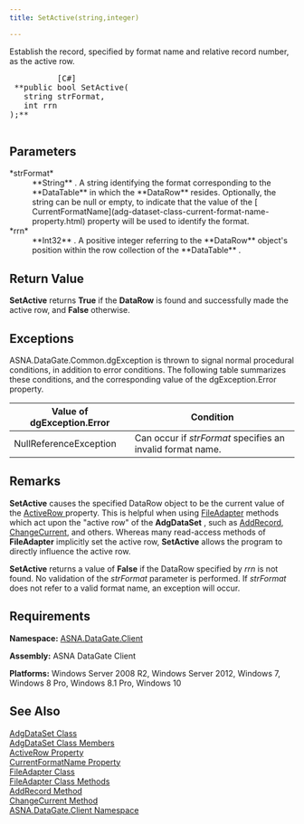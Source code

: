 ```yaml
---
title: SetActive(string,integer)

---
```


Establish the record, specified by format name and relative record number, as the active row.
<pre class="prettyprint">
          <span class="lang">[C#]</span>
 **public bool SetActive(
   string strFormat,
   int rrn
);** 
        </pre>




## Parameters

<dl>
        <dt>
 *strFormat* 
        </dt>
        <dd>
 **String** . A string identifying the format corresponding to the **DataTable** in which the **DataRow**  resides. 
						Optionally, the string can be null or empty, to indicate that the value of the [
							CurrentFormatName](adg-dataset-class-current-format-name-property.html) property will be used to identify the format. </dd>
        <dt>
 *rrn* 
        </dt>
        <dd>
 **Int32** . A positive integer referring to the **DataRow**  object's 
								position within the row collection of the **DataTable** .</dd>
</dl>

## Return Value

**SetActive** returns **True** if the **DataRow** is found and successfully made the active row, and **False** otherwise.
## Exceptions

ASNA.DataGate.Common.dgException is thrown to signal normal procedural conditions, in addition to error conditions. The following table summarizes these conditions, and the corresponding value of the dgException.Error property.
<br />



| Value of dgException.Error | Condition |
| ---- | ---- |
| NullReferenceException | Can occur if *strFormat* specifies an invalid format name. |



## Remarks

**SetActive** causes the specified DataRow object to be the current value of the [ActiveRow ](adg-dataset-class-active-row-property.html) property. This is helpful when using [FileAdapter](file-adapter-methods.html) methods which act upon the "active row" of the **AdgDataSet** , such as [AddRecord](file-adapter-class-add-record-method.html), [ ChangeCurrent](file-adapter-class-change-current-method.html), and others. Whereas many read-access methods of **FileAdapter** implicitly set the active row, **SetActive** allows the program to directly influence the active row.

**SetActive** returns a value of **False** if the DataRow specified by *rrn* is not found. No validation of the *strFormat* parameter is performed. If *strFormat* does not refer to a valid format name, an exception will occur.
## Requirements

**Namespace:** [ASNA.DataGate.Client](datagate-client-namespace.html) 

**Assembly:** ASNA DataGate Client

**Platforms:** Windows Server 2008 R2, Windows Server 2012, Windows 7, Windows 8 Pro, Windows 8.1 Pro, Windows 10
## See Also


[AdgDataSet Class](adg-dataset-class.html)
      <br />
[AdgDataSet Class Members](adg-dataset-members.html)
      <br />
[ActiveRow Property](adg-dataset-class-active-row-property.html)
      <br />
      [CurrentFormatName 
					Property](adg-dataset-class-current-format-name-property.html)
      <br />
[FileAdapter Class](file-adapter-class.html)
      <br />
[FileAdapter Class Methods](file-adapter-methods.html)
      <br />
[AddRecord Method](file-adapter-class-add-record-method.html)
      <br />
[ChangeCurrent Method](file-adapter-class-change-current-method.html)
      <br />
[ASNA.DataGate.Client Namespace](datagate-client-namespace.html)

